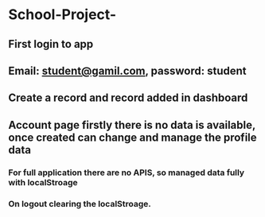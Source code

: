 
# School-Project-
## First login to app 
## Email: student@gamil.com, password: student
## Create a record and record added in dashboard
## Account page firstly there is no data is available, once created can change and manage the profile data

### For full application there are no APIS, so managed data fully with localStroage

### On logout clearing the localStroage. 

